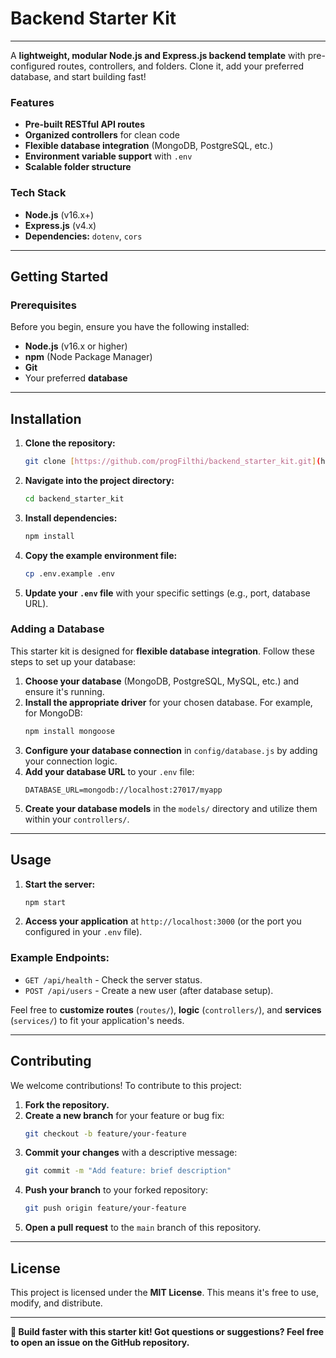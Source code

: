 # Backend Starter Kit
---
A **lightweight, modular Node.js and Express.js backend template** with pre-configured routes, controllers, and folders. Clone it, add your preferred database, and start building fast!

### Features

* **Pre-built RESTful API routes**
* **Organized controllers** for clean code
* **Flexible database integration** (MongoDB, PostgreSQL, etc.)
* **Environment variable support** with `.env`
* **Scalable folder structure**

### Tech Stack

* **Node.js** (v16.x+)
* **Express.js** (v4.x)
* **Dependencies:** `dotenv`, `cors`

---

## Getting Started

### Prerequisites

Before you begin, ensure you have the following installed:

* **Node.js** (v16.x or higher)
* **npm** (Node Package Manager)
* **Git**
* Your preferred **database**

---

## Installation

1.  **Clone the repository:**
    ```bash
    git clone [https://github.com/progFilthi/backend_starter_kit.git](https://github.com/progFilthi/backend_starter_kit.git)
    ```
2.  **Navigate into the project directory:**
    ```bash
    cd backend_starter_kit
    ```
3.  **Install dependencies:**
    ```bash
    npm install
    ```
4.  **Copy the example environment file:**
    ```bash
    cp .env.example .env
    ```
5.  **Update your `.env` file** with your specific settings (e.g., port, database URL).

### Adding a Database

This starter kit is designed for **flexible database integration**. Follow these steps to set up your database:

1.  **Choose your database** (MongoDB, PostgreSQL, MySQL, etc.) and ensure it's running.
2.  **Install the appropriate driver** for your chosen database. For example, for MongoDB:
    ```bash
    npm install mongoose
    ```
3.  **Configure your database connection** in `config/database.js` by adding your connection logic.
4.  **Add your database URL** to your `.env` file:
    ```
    DATABASE_URL=mongodb://localhost:27017/myapp
    ```
5.  **Create your database models** in the `models/` directory and utilize them within your `controllers/`.

---

## Usage

1.  **Start the server:**
    ```bash
    npm start
    ```
2.  **Access your application** at `http://localhost:3000` (or the port you configured in your `.env` file).

### Example Endpoints:

* `GET /api/health` - Check the server status.
* `POST /api/users` - Create a new user (after database setup).

Feel free to **customize routes** (`routes/`), **logic** (`controllers/`), and **services** (`services/`) to fit your application's needs.

---

## Contributing

We welcome contributions! To contribute to this project:

1.  **Fork the repository.**
2.  **Create a new branch** for your feature or bug fix:
    ```bash
    git checkout -b feature/your-feature
    ```
3.  **Commit your changes** with a descriptive message:
    ```bash
    git commit -m "Add feature: brief description"
    ```
4.  **Push your branch** to your forked repository:
    ```bash
    git push origin feature/your-feature
    ```
5.  **Open a pull request** to the `main` branch of this repository.

---

## License

This project is licensed under the **MIT License**. This means it's free to use, modify, and distribute.

---

**🚀 Build faster with this starter kit! Got questions or suggestions? Feel free to open an issue on the GitHub repository.**
